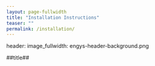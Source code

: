 ```yaml
---
layout: page-fullwidth
title: "Installation Instructions"
teaser: ""
permalink: /installation/
---
```

header:
    image_fullwidth: engys-header-background.png

##title##
